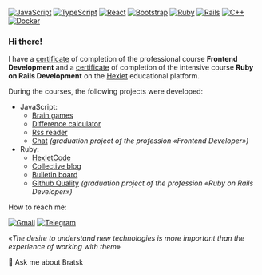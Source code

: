 <!--
https://github.com/Ileriayo/markdown-badges
![ESLint](https://img.shields.io/badge/ESLint-4B3263?style=for-the-badge&logo=eslint&logoColor=white)
![Socket.io](https://img.shields.io/badge/Socket.io-black?style=for-the-badge&logo=socket.io&badgeColor=010101)
![Docker](https://img.shields.io/badge/docker-%230db7ed.svg?style=for-the-badge&logo=docker&logoColor=white)
![NodeJS](https://img.shields.io/badge/node.js-6DA55F?style=for-the-badge&logo=node.js&logoColor=white)
[![Redux](https://img.shields.io/badge/redux-%23593d88.svg?style=for-the-badge&logo=redux&logoColor=white)](https://github.com/maddbuzz)
-->
[![JavaScript](https://img.shields.io/badge/javascript-%23323330.svg?style=for-the-badge&logo=javascript&logoColor=%23F7DF1E)](https://github.com/maddbuzz)
[![TypeScript](https://img.shields.io/badge/typescript-%23007ACC.svg?style=for-the-badge&logo=typescript&logoColor=white)](https://github.com/maddbuzz)
[![React](https://img.shields.io/badge/react-%2320232a.svg?style=for-the-badge&logo=react&logoColor=%2361DAFB)](https://github.com/maddbuzz)
[![Bootstrap](https://img.shields.io/badge/bootstrap-%238511FA.svg?style=for-the-badge&logo=bootstrap&logoColor=white)](https://github.com/maddbuzz)
[![Ruby](https://img.shields.io/badge/ruby-%23CC342D.svg?style=for-the-badge&logo=ruby&logoColor=white)](https://github.com/maddbuzz)
[![Rails](https://img.shields.io/badge/rails-%23CC0000.svg?style=for-the-badge&logo=ruby-on-rails&logoColor=white)](https://github.com/maddbuzz)
[![C++](https://img.shields.io/badge/c++-%2300599C.svg?style=for-the-badge&logo=c%2B%2B&logoColor=white)](https://github.com/maddbuzz)
[![Docker](https://img.shields.io/badge/docker-%230db7ed.svg?style=for-the-badge&logo=docker&logoColor=white)](https://github.com/maddbuzz)


### Hi there!

<!--
I'm looking for a job as a **Frontend Developer** or **Ruby on Rails Developer**.
-->

I have a [certificate](https://drive.google.com/file/d/1Ba_owkoangvVLHdxzGA-JQFopf9IPNT1/preview) of completion of the professional course **Frontend Development** and a [certificate](https://drive.google.com/file/d/1DqNn51ilbYpPupLZX3Q6Pco_x_eQC6lZ/preview) of completion of the intensive course **Ruby on Rails Development** on the [Hexlet](https://hexlet.io/) educational platform.

During the courses, the following projects were developed:
- JavaScript:
  - [Brain games](https://github.com/maddbuzz/frontend-project-lvl1)
  - [Difference calculator](https://github.com/maddbuzz/frontend-project-46)
  - [Rss reader](https://github.com/maddbuzz/frontend-project-11)
  - [Chat](https://github.com/maddbuzz/frontend-project-12) *(graduation project of the profession «Frontend Developer»)*
- Ruby:
  - [HexletCode](https://github.com/maddbuzz/rails-project-63)
  - [Collective blog](https://github.com/maddbuzz/rails-project-64)
  - [Bulletin board](https://github.com/maddbuzz/rails-project-65)
  - [Github Quality](https://github.com/maddbuzz/rails-project-66) *(graduation project of the profession «Ruby on Rails Developer»)*

How to reach me:  

[![Gmail](https://img.shields.io/badge/Gmail-D14836?style=for-the-badge&logo=gmail&logoColor=white)](mailto:maddbuzz@gmail.com)
[![Telegram](https://img.shields.io/badge/Telegram-2CA5E0?style=for-the-badge&logo=telegram&logoColor=white)](https://t.me/m4dd6u22)

*«The desire to understand new technologies is more important than the experience of working with them»*

💬 Ask me about Bratsk

<!--
**maddbuzz/maddbuzz** is a ✨ _special_ ✨ repository because its `README.md` (this file) appears on your GitHub profile.
-->
